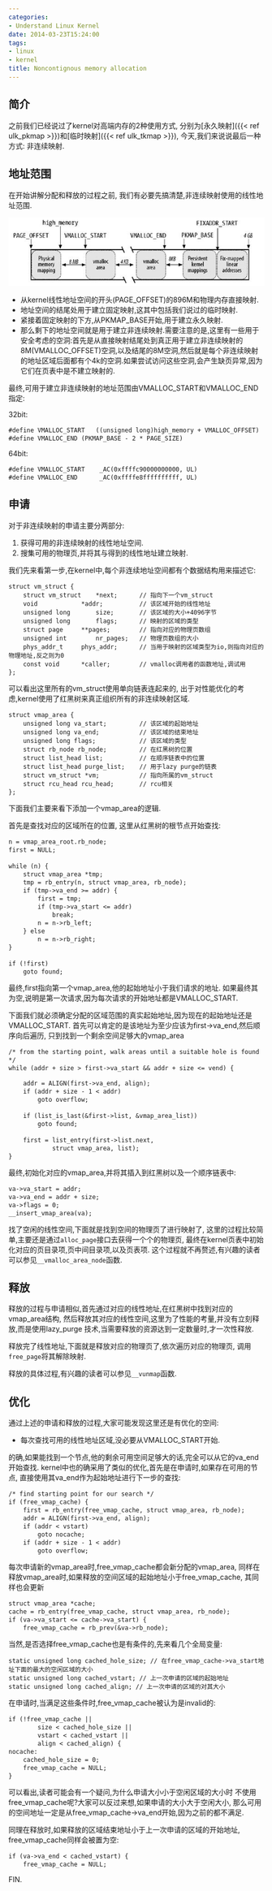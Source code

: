 ```yaml
---
categories:
- Understand Linux Kernel
date: 2014-03-23T15:24:00
tags:
- linux
- kernel
title: Noncontignous memory allocation
---
```


## 简介

之前我们已经说过了kernel对高端内存的2种使用方式,
分别为[永久映射]({{< ref ulk_pkmap >}})和[临时映射]({{< ref ulk_tkmap >}}),
今天,我们来说说最后一种方式: 非连续映射.

## 地址范围

在开始讲解分配和释放的过程之前,
我们有必要先搞清楚,非连续映射使用的线性地址范围.

![vmalloc_scope](vmalloc_scope.png)

- 从kernel线性地址空间的开头(PAGE_OFFSET)的896M和物理内存直接映射.
- 地址空间的结尾处用于建立固定映射,这其中包括我们说过的临时映射.
- 紧接着固定映射的下方,从PKMAP_BASE开始,用于建立永久映射.
- 那么剩下的地址空间就是用于建立非连续映射.需要注意的是,这里有一些用于安全考虑的空洞:首先是从直接映射结尾处到真正用于建立非连续映射的8M(VMALLOC_OFFSET)空洞,以及结尾的8M空洞,然后就是每个非连续映射的地址区域后面都有个4k的空洞.如果尝试访问这些空洞,会产生缺页异常,因为它们在页表中是不建立映射的.

最终,可用于建立非连续映射的地址范围由VMALLOC_START和VMALLOC_END指定:

32bit:

```
#define VMALLOC_START	((unsigned long)high_memory + VMALLOC_OFFSET)
#define VMALLOC_END	(PKMAP_BASE - 2 * PAGE_SIZE)
```

64bit:

```
#define VMALLOC_START    _AC(0xffffc90000000000, UL)
#define VMALLOC_END      _AC(0xffffe8ffffffffff, UL)
```

## 申请

对于非连续映射的申请主要分两部分:

1. 获得可用的非连续映射的线性地址空间.
2. 搜集可用的物理页,并将其与得到的线性地址建立映射.

我们先来看第一步,在kernel中,每个非连续地址空间都有个数据结构用来描述它:

```
struct vm_struct {
	struct vm_struct	*next;		// 指向下一个vm_struct
	void			*addr;			// 该区域开始的线性地址
	unsigned long		size;		// 该区域的大小+4096字节
	unsigned long		flags;		// 映射的区域的类型
	struct page		**pages;		// 指向对应的物理页数组
	unsigned int		nr_pages;	// 物理页数组的大小
	phys_addr_t		phys_addr;		// 当用于映射的区域类型为io,则指向对应的物理地址,反之则为0
	const void		*caller;		// vmalloc调用者的函数地址,调试用
};
```

可以看出这里所有的vm_struct使用单向链表连起来的,
出于对性能优化的考虑,kernel使用了红黑树来真正组织所有的非连续映射区域.

```
struct vmap_area {
	unsigned long va_start;			// 该区域的起始地址
	unsigned long va_end;			// 该区域的结束地址
	unsigned long flags;			// 该区域的类型
	struct rb_node rb_node;         // 在红黑树的位置
	struct list_head list;          // 在顺序链表中的位置
	struct list_head purge_list;    // 用于lazy purge的链表
	struct vm_struct *vm;			// 指向所属的vm_struct
	struct rcu_head rcu_head;		// rcu相关
};
```

下面我们主要来看下添加一个vmap_area的逻辑.

首先是查找对应的区域所在的位置,
这里从红黑树的根节点开始查找:

```
n = vmap_area_root.rb_node;
first = NULL;

while (n) {
	struct vmap_area *tmp;
	tmp = rb_entry(n, struct vmap_area, rb_node);
	if (tmp->va_end >= addr) {
		first = tmp;
		if (tmp->va_start <= addr)
			break;
		n = n->rb_left;
	} else
		n = n->rb_right;
}

if (!first)
	goto found;
```

最终,first指向第一个vmap_area,他的起始地址小于我们请求的地址.
如果最终其为空,说明是第一次请求,因为每次请求的开始地址都是VMALLOC_START.

下面我们就必须确定分配的区域范围的真实起始地址,因为现在的起始地址还是VMALLOC_START.
首先可以肯定的是该地址为至少应该为first->va_end,然后顺序向后遍历,
只到找到一个剩余空间足够大的vmap_area

```
/* from the starting point, walk areas until a suitable hole is found */
while (addr + size > first->va_start && addr + size <= vend) {
```

```
	addr = ALIGN(first->va_end, align);
	if (addr + size - 1 < addr)
		goto overflow;

	if (list_is_last(&first->list, &vmap_area_list))
		goto found;

	first = list_entry(first->list.next,
			struct vmap_area, list);
}
```

最终,初始化对应的vmap_area,并将其插入到红黑树以及一个顺序链表中:

```
va->va_start = addr;
va->va_end = addr + size;
va->flags = 0;
__insert_vmap_area(va);
```

找了空闲的线性空间,下面就是找到空间的物理页了进行映射了,
这里的过程比较简单,主要还是通过`alloc_page`接口去获得一个个的物理页,
最终在kernel页表中初始化对应的页目录项,页中间目录项,以及页表项.
这个过程就不再赘述,有兴趣的读者可以参见`__vmalloc_area_node`函数.

## 释放

释放的过程与申请相似,首先通过对应的线性地址,在红黑树中找到对应的vmap_area结构,
然后释放其对应的线性空间,这里为了性能的考量,并没有立刻释放,而是使用lazy_purge
技术,当需要释放的资源达到一定数量时,才一次性释放.

释放完了线性地址,下面就是释放对应的物理页了,依次遍历对应的物理页,
调用`free_page`将其解除映射.

释放的具体过程,有兴趣的读者可以参见`__vunmap`函数.

## 优化

通过上述的申请和释放的过程,大家可能发现这里还是有优化的空间:

- 每次查找可用的线性地址区域,没必要从VMALLOC_START开始.

的确,如果能找到一个节点,他的剩余可用空间足够大的话,完全可以从它的va_end开始查找.
kernel中也的确采用了类似的优化,首先是在申请时,如果存在可用的节点,
直接使用其va_end作为起始地址进行下一步的查找:

```
/* find starting point for our search */
if (free_vmap_cache) {
	first = rb_entry(free_vmap_cache, struct vmap_area, rb_node);
	addr = ALIGN(first->va_end, align);
	if (addr < vstart)
		goto nocache;
	if (addr + size - 1 < addr)
		goto overflow;
```

每次申请新的vmap_area时,free_vmap_cache都会新分配的vmap_area,
同样在释放vmap_area时,如果释放的空间区域的起始地址小于free_vmap_cache,
其同样也会更新

```
struct vmap_area *cache;
cache = rb_entry(free_vmap_cache, struct vmap_area, rb_node);
if (va->va_start <= cache->va_start) {
	free_vmap_cache = rb_prev(&va->rb_node);
```

当然,是否选择free_vmap_cache也是有条件的,先来看几个全局变量:

```
static unsigned long cached_hole_size; // 在free_vmap_cache->va_start地址下面的最大的空闲区域的大小
static unsigned long cached_vstart; // 上一次申请的区域的起始地址
static unsigned long cached_align; // 上一次申请的区域的对其大小
```

在申请时,当满足这些条件时,free_vmap_cache被认为是invalid的:

```
if (!free_vmap_cache ||
		size < cached_hole_size ||
		vstart < cached_vstart ||
		align < cached_align) {
nocache:
	cached_hole_size = 0;
	free_vmap_cache = NULL;
}
```

可以看出,读者可能会有一个疑问,为什么申请大小小于空闲区域的大小时
不使用free_vmap_cache呢?大家可以反过来想,如果申请的大小大于空闲大小,
那么可用的空间地址一定是从free_vmap_cache->va_end开始,因为之前的都不满足.

同理在释放时,如果释放的区域结束地址小于上一次申请的区域的开始地址,
free_vmap_cache同样会被置为空:

```
if (va->va_end < cached_vstart) {
	free_vmap_cache = NULL;
```

FIN.
